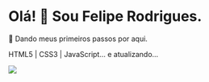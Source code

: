 # Olá! 👋 Sou Felipe Rodrigues.

👶 Dando meus primeiros passos por aqui.

HTML5 |  CSS3  |  JavaScript... e atualizando...

<img src="https://i.pinimg.com/originals/2a/3c/75/2a3c753492d906b7047bc8eb3e240c29.gif">



<!---
liperodrigues82/liperodrigues82 is a ✨ special ✨ repository because its `README.md` (this file) appears on your GitHub profile.
You can click the Preview link to take a look at your changes.
--->
